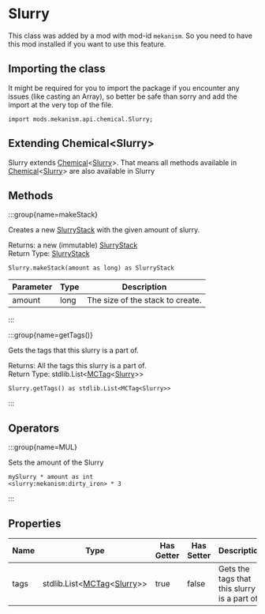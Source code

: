 # Slurry

This class was added by a mod with mod-id `mekanism`. So you need to have this mod installed if you
want to use this feature.

## Importing the class

It might be required for you to import the package if you encounter any issues (like casting an
Array), so better be safe than sorry and add the import at the very top of the file.

```zenscript
import mods.mekanism.api.chemical.Slurry;
```

## Extending Chemical&lt;Slurry&gt;

Slurry extends [Chemical](/mods/Mekanism/api/chemical/Chemical)&lt;[Slurry](/mods/Mekanism/api/chemical/Slurry)&gt;. That means all methods available
in [Chemical](/mods/Mekanism/api/chemical/Chemical)&lt;[Slurry](/mods/Mekanism/api/chemical/Slurry)&gt; are also available in Slurry

## Methods

:::group{name=makeStack}

Creates a new [SlurryStack](/mods/Mekanism/api/chemical/SlurryStack) with the given amount of
slurry.

Returns: a new (immutable) [SlurryStack](/mods/Mekanism/api/chemical/SlurryStack)  
Return Type: [SlurryStack](/mods/Mekanism/api/chemical/SlurryStack)

```zenscript
Slurry.makeStack(amount as long) as SlurryStack
```

| Parameter | Type | Description |
|-----------|------|-------------|
| amount | long | The size of the stack to create. |

:::

:::group{name=getTags()}

Gets the tags that this slurry is a part of.

Returns: All the tags this slurry is a part of.  
Return Type: stdlib.List<[MCTag](/vanilla/api/tags/MCTag)&lt;[Slurry](/mods/Mekanism/api/chemical/Slurry)&gt;>

```zenscript
Slurry.getTags() as stdlib.List<MCTag<Slurry>>
```

:::

## Operators

:::group{name=MUL}

Sets the amount of the Slurry

```zenscript
mySlurry * amount as int
<slurry:mekanism:dirty_iron> * 3
```
:::


## Properties

| Name | Type | Has Getter | Has Setter | Description |
|------|------|------------|------------|-------------|
| tags | stdlib.List<[MCTag](/vanilla/api/tags/MCTag)&lt;[Slurry](/mods/Mekanism/api/chemical/Slurry)&gt;> | true | false | Gets the tags that this slurry is a part of. |


